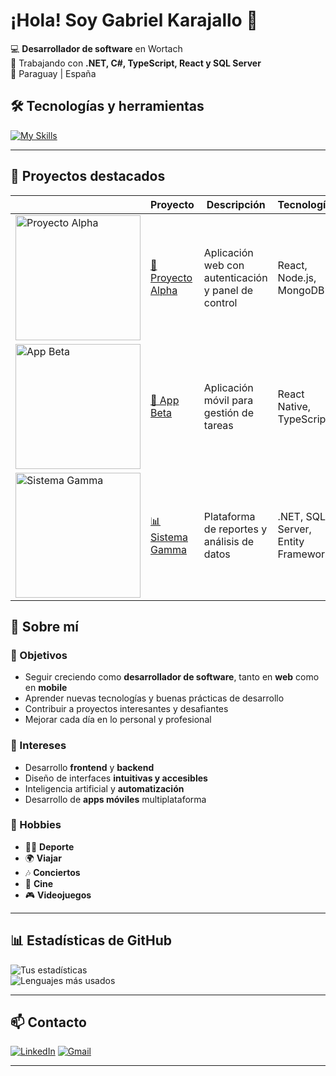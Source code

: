 # ¡Hola! Soy Gabriel Karajallo 👋 

💻 **Desarrollador de software** en Wortach  
🚀 Trabajando con **.NET, C#, TypeScript, React y SQL Server**  
📍 Paraguay | España 

## 🛠️ Tecnologías y herramientas

[![My Skills](https://skillicons.dev/icons?i=cs,dotnet,php,react,angular,js,ts,html,css,sql,git,github,postman)](https://skillicons.dev)

---

## 📂 Proyectos destacados
| | Proyecto | Descripción | Tecnologías |
|---|----------|-------------|-------------|
| <img src="https://via.placeholder.com/200x120.png?text=Captura+Proyecto+1" alt="Proyecto Alpha" width="200"/> | [🌟 Proyecto Alpha](https://github.com/TU-USUARIO/proyecto-alpha) | Aplicación web con autenticación y panel de control | React, Node.js, MongoDB |
| <img src="https://via.placeholder.com/200x120.png?text=Captura+Proyecto+2" alt="App Beta" width="200"/> | [📱 App Beta](https://github.com/TU-USUARIO/app-beta) | Aplicación móvil para gestión de tareas | React Native, TypeScript |
| <img src="https://via.placeholder.com/200x120.png?text=Captura+Proyecto+3" alt="Sistema Gamma" width="200"/> | [📊 Sistema Gamma](https://github.com/TU-USUARIO/sistema-gamma) | Plataforma de reportes y análisis de datos | .NET, SQL Server, Entity Framework |

## 📌 Sobre mí

### 🎯 Objetivos  
- Seguir creciendo como **desarrollador de software**, tanto en **web** como en **mobile**  
- Aprender nuevas tecnologías y buenas prácticas de desarrollo  
- Contribuir a proyectos interesantes y desafiantes  
- Mejorar cada día en lo personal y profesional

### 🧠 Intereses  
- Desarrollo **frontend** y **backend**  
- Diseño de interfaces **intuitivas y accesibles**  
- Inteligencia artificial y **automatización**  
- Desarrollo de **apps móviles** multiplataforma  

### 🧳 Hobbies  
- 🏋️‍♂️ **Deporte**  
- 🌍 **Viajar** 
- 🎶 **Conciertos** 
- 🍿 **Cine** 
- 🎮 **Videojuegos** 

---

## 📊 Estadísticas de GitHub
![Tus estadísticas](https://github-readme-stats.vercel.app/api?username=Gabriel-Karajallo&show_icons=true&theme=radical)  
![Lenguajes más usados](https://github-readme-stats.vercel.app/api/top-langs/?username=Gabriel-Karajallo&layout=compact&theme=radical)

---

## 📫 Contacto
[![LinkedIn](https://img.shields.io/badge/-LinkedIn-0077B5?style=for-the-badge&logo=linkedin&logoColor=white)](https://www.linkedin.com/in/gabrielkarajallo/)
[![Gmail](https://img.shields.io/badge/-Gmail-D14836?style=for-the-badge&logo=gmail&logoColor=white)](mailto:c.gabrielkarajallo@gmail.com)

---
